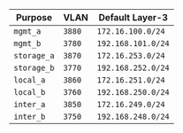 | Purpose      | VLAN      | Default Layer-3    |
|--------------|-----------|--------------------|
| `mgmt_a`     | `3880`    | `172.16.100.0/24`  |
| `mgmt_b`     | `3780`    | `192.168.101.0/24` |
| `storage_a`  | `3870`    | `172.16.253.0/24`  |
| `storage_b`  | `3770`    | `192.168.252.0/24` |
| `local_a`    | `3860`    | `172.16.251.0/24`  |
| `local_b`    | `3760`    | `192.168.250.0/24` |
| `inter_a`    | `3850`    | `172.16.249.0/24`  |
| `inter_b`    | `3750`    | `192.168.248.0/24` |
